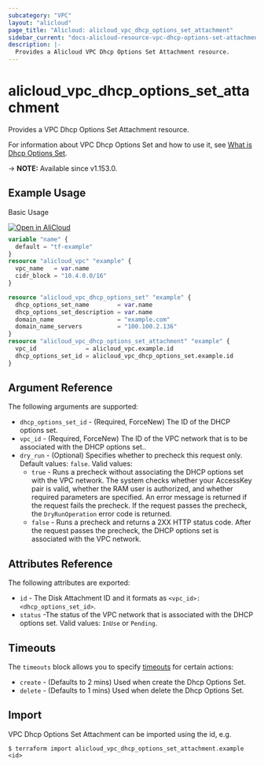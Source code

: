 ```yaml
---
subcategory: "VPC"
layout: "alicloud"
page_title: "Alicloud: alicloud_vpc_dhcp_options_set_attachment"
sidebar_current: "docs-alicloud-resource-vpc-dhcp-options-set-attachment"
description: |-
  Provides a Alicloud VPC Dhcp Options Set Attachment resource.
---
```


# alicloud_vpc_dhcp_options_set_attachment

Provides a VPC Dhcp Options Set Attachment resource.

For information about VPC Dhcp Options Set and how to use it, see [What is Dhcp Options Set](https://www.alibabacloud.com/help/doc-detail/174112.htm).

-> **NOTE:** Available since v1.153.0.

## Example Usage

Basic Usage

<div style="display: block;margin-bottom: 40px;"><div class="oics-button" style="float: right;position: absolute;margin-bottom: 10px;">
  <a href="https://api.aliyun.com/api-tools/terraform?resource=alicloud_vpc_dhcp_options_set_attachment&exampleId=1654693c-23b8-043a-cdbf-0c06993e7b4e0b3ef90e&activeTab=example&spm=docs.r.vpc_dhcp_options_set_attachment.0.1654693c23&intl_lang=EN_US" target="_blank">
    <img alt="Open in AliCloud" src="https://img.alicdn.com/imgextra/i1/O1CN01hjjqXv1uYUlY56FyX_!!6000000006049-55-tps-254-36.svg" style="max-height: 44px; max-width: 100%;">
  </a>
</div></div>

```terraform
variable "name" {
  default = "tf-example"
}
resource "alicloud_vpc" "example" {
  vpc_name   = var.name
  cidr_block = "10.4.0.0/16"
}

resource "alicloud_vpc_dhcp_options_set" "example" {
  dhcp_options_set_name        = var.name
  dhcp_options_set_description = var.name
  domain_name                  = "example.com"
  domain_name_servers          = "100.100.2.136"
}
resource "alicloud_vpc_dhcp_options_set_attachment" "example" {
  vpc_id              = alicloud_vpc.example.id
  dhcp_options_set_id = alicloud_vpc_dhcp_options_set.example.id
}
```

## Argument Reference

The following arguments are supported:

* `dhcp_options_set_id` - (Required, ForceNew) The ID of the DHCP options set.
* `vpc_id` - (Required, ForceNew) The ID of the VPC network that is to be associated with the DHCP options set..
* `dry_run` - (Optional) Specifies whether to precheck this request only. Default values: `false`. Valid values:
  * `true` - Runs a precheck without associating the DHCP options set with the VPC network. The system checks whether your AccessKey pair is valid, whether the RAM user is authorized, and whether required parameters are specified. An error message is returned if the request fails the precheck. If the request passes the precheck, the `DryRunOperation` error code is returned.
  * `false` - Runs a precheck and returns a 2XX HTTP status code. After the request passes the precheck, the DHCP options set is associated with the VPC network. 

## Attributes Reference

The following attributes are exported:

* `id` - The Disk Attachment ID and it formats as `<vpc_id>:<dhcp_options_set_id>`.
* `status` -The status of the VPC network that is associated with the DHCP options set.  Valid values: `InUse` or `Pending`. 

## Timeouts

The `timeouts` block allows you to specify [timeouts](https://www.terraform.io/docs/configuration-0-11/resources.html#timeouts) for certain actions:

* `create` - (Defaults to 2 mins) Used when create the Dhcp Options Set.
* `delete` - (Defaults to 1 mins) Used when delete the Dhcp Options Set.

## Import

VPC Dhcp Options Set Attachment can be imported using the id, e.g.

```shell
$ terraform import alicloud_vpc_dhcp_options_set_attachment.example <id>
```
